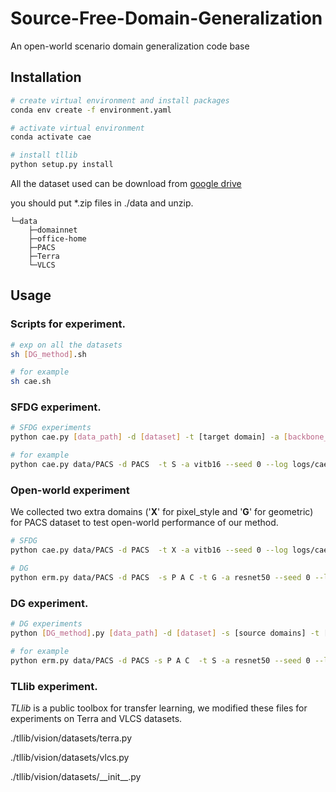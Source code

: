 # Source-Free-Domain-Generalization
An open-world scenario domain generalization code base



## Installation

```bash
# create virtual environment and install packages
conda env create -f environment.yaml

# activate virtual environment
conda activate cae

# install tllib 
python setup.py install
```



All the dataset used can be download from [google drive](???)

you should put *.zip files in ./data and unzip.



```
└─data
    ├─domainnet
    ├─office-home
    ├─PACS
    ├─Terra
    └─VLCS
```


## Usage

### Scripts for  experiment.

```bash
# exp on all the datasets 
sh [DG_method].sh

# for example
sh cae.sh
```

### SFDG experiment.

```bash
# SFDG experiments 
python cae.py [data_path] -d [dataset] -t [target domain] -a [backbone_of_CLIP] --seed [seed] --log [log_path]

# for example 
python cae.py data/PACS -d PACS  -t S -a vitb16 --seed 0 --log logs/cae/PACS_S
```
### Open-world experiment
We collected two extra domains ('**X**' for pixel_style and '**G**' for geometric) for PACS dataset to test open-world performance of our method.

```bash
# SFDG
python cae.py data/PACS -d PACS  -t X -a vitb16 --seed 0 --log logs/cae/PACS_X

# DG
python erm.py data/PACS -d PACS  -s P A C -t G -a resnet50 --seed 0 --log logs/erm/PACS_G
```


### DG experiment.

```bash
# DG experiments  
python [DG_method].py [data_path] -d [dataset] -s [source domains] -t [target domain] -a [backbone_of_CLIP] --seed [seed] --log [log_path]

# for example 
python erm.py data/PACS -d PACS -s P A C  -t S -a resnet50 --seed 0 --log logs/cae/PACS_S --freeze-bn
```



### TLlib experiment.
*TLlib* is a public toolbox for transfer learning, we modified these files for experiments on Terra and VLCS datasets.

./tllib/vision/datasets/terra.py 

./tllib/vision/datasets/vlcs.py

./tllib/vision/datasets/\_\_init\_\_.py 


